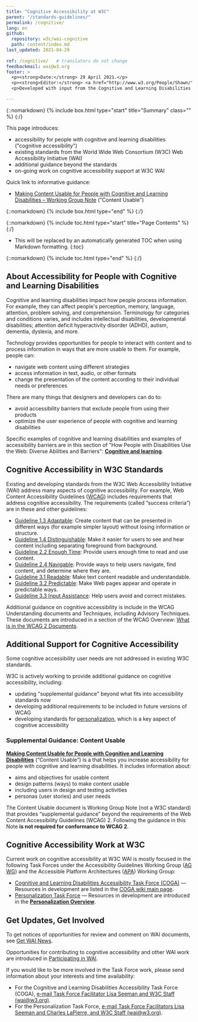 ```yaml
---
title: "Cognitive Accessibility at W3C"
parent: "/standards-guidelines/"
permalink: /cognitive/
lang: en
github:
  repository: w3c/wai-cognitive
  path: content/index.md
last_updated: 2021-04-29  
  
ref: /cognitive/   # translators do not change 
feedbackmail: wai@w3.org
footer: >
  <p><strong>Date:</strong> 29 April 2021.</p>
  <p><strong>Editor:</strong> <a href="http://www.w3.org/People/Shawn/">Shawn Lawton Henry</a>. Contributors: Steve Lee and <a href="http://www.w3.org/People/shadi/">Shadi Abou-Zahra</a>.</p>
  <p>Developed with input from the Cognitive and Learning Disabilities Accessibility Task Force (<a href="https://www.w3.org/WAI/PF/cognitive-a11y-tf/">COGA</a>). Developed with support of the <a href="http://www.easyreading.eu/">Easy Reading Project</a>, a European Commission (EC) co-funded project, Horizon 2020 Program (780529).<p>

---
```


{::nomarkdown}
{% include box.html type="start" title="Summary" class="" %}
{:/}

This page introduces:
* accessibility for people with cognitive and learning disabilities ("cognitive accessibility")
* existing standards from the World Wide Web Consortium (W3C) Web Accessibility Initiative (WAI)
* additional guidance beyond the standards
* on-going work on cognitive accessibility support at W3C WAI

Quick link to informative guidance:
* [Making Content Usable for People with Cognitive and Learning Disabilities – Working Group Note](https://www.w3.org/TR/coga-usable/) ("Content Usable")

{::nomarkdown}
{% include box.html type="end" %}
{:/}

{::nomarkdown}
{% include toc.html type="start" title="Page Contents" %}
{:/}

- This will be replaced by an automatically generated TOC when using Markdown formatting.
{:toc}

{::nomarkdown}
{% include toc.html type="end" %}
{:/}

## About Accessibility for People with Cognitive and Learning Disabilities

Cognitive and learning disabilities impact how people process information. For example, they can affect people's perception, memory, language, attention, problem solving, and comprehension. Terminology for categories and conditions varies, and includes intellectual disabilities, developmental disabilities; attention deficit hyperactivity disorder (ADHD), autism, dementia, dyslexia, and more.

Technology provides opportunities for people to interact with content and to process information in ways that are more usable to them. For example, people can:
* navigate web content using different strategies
* access information in text, audio, or other formats
* change the presentation of the content according to their individual needs or preferences

There are many things that designers and developers can do to:
* avoid accessibility barriers that exclude people from using their products
* optimize the user experience of people with cognitive and learning disabilities

Specific examples of cognitive and learning disabilities and examples of accessibility barriers are in this section of "How People with Disabilities Use the Web: Diverse Abilities and Barriers": **[Cognitive and learning](https://www.w3.org/WAI/people-use-web/abilities-barriers/#cognitive)**.

## Cognitive Accessibility in W3C Standards

Existing and developing standards from the W3C Web Accessibility Initiative (WAI) address many aspects of cognitive accessibility. For example, Web Content Accessibility Guidelines ([WCAG](https://www.w3.org/WAI/standards-guidelines/wcag/)) includes requirements that address cognitive accessibility. The requirements (called “success criteria”) are in these and other guidelines:

* [Guideline 1.3 Adaptable](https://www.w3.org/WAI/WCAG21/Understanding/adaptable): Create content that can be presented in different ways (for example simpler layout) without losing information or structure.
* [Guideline 1.4 Distinguishable](https://www.w3.org/WAI/WCAG21/Understanding/distinguishable): Make it easier for users to see and hear content including separating foreground from background.
* [Guideline 2.2 Enough Time](https://www.w3.org/WAI/WCAG21/Understanding/enough-time): Provide users enough time to read and use content.
* [Guideline 2.4 Navigable](https://www.w3.org/WAI/WCAG21/Understanding/navigable): Provide ways to help users navigate, find content, and determine where they are.
* [Guideline 3.1 Readable](https://www.w3.org/WAI/WCAG21/Understanding/readable): Make text content readable and understandable.
* [Guideline 3.2 Predictable](https://www.w3.org/WAI/WCAG21/Understanding/predictable): Make Web pages appear and operate in predictable ways.
* [Guideline 3.3 Input Assistance](https://www.w3.org/WAI/WCAG21/Understanding/input-assistance): Help users avoid and correct mistakes.

Additional guidance on cognitive accessibility is include in the WCAG Understanding documents and Techniques, including Advisory Techniques. These documents are introduced in a section of the WCAG Overview: [What is in the WCAG 2 Documents](https://www.w3.org/WAI/standards-guidelines/wcag/#whatis2).

## Additional Support for Cognitive Accessibility

Some cognitive accessibility user needs are not addressed in existing W3C standards.

W3C is actively working to provide additional guidance on cognitive accessibility, including:

* updating "supplemental guidance" beyond what fits into accessibility standards now
* developing additional requirements to be included in future versions of WCAG
* developing standards for [personalization](https://www.w3.org/WAI/personalization/), which is a key aspect of cognitive accessibility

### Supplemental Guidance: Content Usable

**[Making Content Usable for People with Cognitive and Learning Disabilities](https://www.w3.org/TR/coga-usable/)** (“Content Usable”) is a that helps you increase accessibility for people with cognitive and learning disabilities. It includes information about:
* aims and objectives for usable content
* design patterns (ways) to make content usable
* including users in design and testing activities
* personas (user stories) and user needs

The Content Usable document is Working Group Note (not a W3C standard) that provides “supplemental guidance” beyond the requirements of the Web Content Accessibility Guidelines (WCAG) 2. Following the guidance in this Note **is not required for conformance to WCAG 2**.

## Cognitive Accessibility Work at W3C

Current work on cognitive accessibility at W3C WAI is mostly focused in the following Task Forces under the Accessibility Guidelines Working Group ([AG WG](https://www.w3.org/WAI/GL/)) and the Accessible Platform Architectures ([APA](https://www.w3.org/WAI/APA/)) Working Group:

* [Cognitive and Learning Disabilities Accessibility Task Force (COGA)](https://www.w3.org/WAI/PF/cognitive-a11y-tf/) &mdash; Resources in development are listed in the [COGA wiki main page](https://www.w3.org/WAI/PF/cognitive-a11y-tf/wiki/Main_Page).
* [Personalization Task Force](https://www.w3.org/WAI/APA/task-forces/personalization/) &mdash; Resources in development are introduced in the **[Personalization Overview](https://www.w3.org/WAI/personalization/)**.

## Get Updates, Get Involved

To get notices of opportunities for review and comment on WAI documents, see [Get WAI News](https://www.w3.org/WAI/news/subscribe/).

Opportunities for contributing to cognitive accessibility and other WAI work are introduced in [Participating in WAI](https://www.w3.org/WAI/about/participating/).

If you would like to be more involved in the Task Force work, please send information about your interests and time availability:

* For the Cognitive and Learning Disabilities Accessibility Task Force (COGA), [e-mail Task Force Facilitator Lisa Seeman and W3C Staff (wai@w3.org)](mailto:lisa.seeman@zoho.com,ran@w3.org.cooper@w3.org?cc=stevelee@w3.org,wai@w3.org&subject=Cognitive%20Accessibility%20Task%20Force%20Enquiry).
* For the Personalization Task Force, [e-mail Task Force Facilitators Lisa Seeman and Charles LaPierre, and W3C Staff (wai@w3.org)](mailto:lisa.seeman@zoho.com,charlesl@benetech.org,ran@w3.org?cc=wai@w3.org&subject=Personalization%20Task%20Force%20Enquiry).
